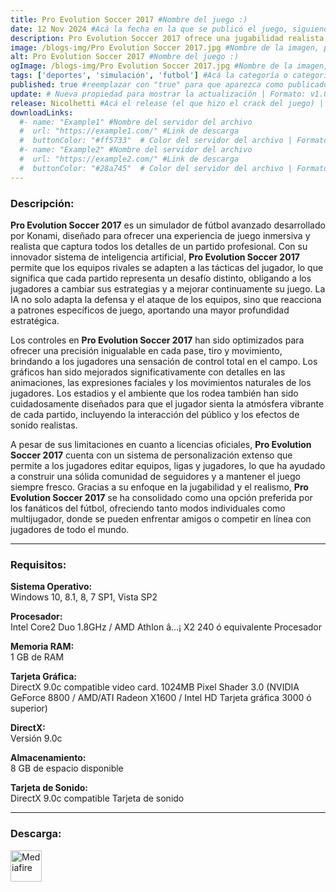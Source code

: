 ```yaml
---
title: Pro Evolution Soccer 2017 #Nombre del juego :)
date: 12 Nov 2024 #Acá la fecha en la que se publicó el juego, siguiendo este formato: Dia "30", Mes "Oct", Año "2024" = como debe quedar: 30 Oct 2024
description: Pro Evolution Soccer 2017 ofrece una jugabilidad realista y fluida, con controles precisos y una IA que se adapta a las tácticas del jugador. Ideal para los fanáticos del fútbol que buscan una experiencia auténtica en cada partido. #Acá una mini descripción del juego
image: /blogs-img/Pro Evolution Soccer 2017.jpg #Nombre de la imagen, por lo general es exactamente el mismo nombre que el juego excluyendo lo ":" (Dos puntos)
alt: Pro Evolution Soccer 2017 #Nombre del juego :)
ogImage: /blogs-img/Pro Evolution Soccer 2017.jpg #Nombre de la imagen, por lo general es exactamente el mismo nombre que el juego excluyendo lo ":" (Dos puntos)
tags: ['deportes', 'simulación', 'futbol'] #Acá la categoría o categorías del juego, si es más de una se coloca en este formato: ['categoría1', 'categoría2']
published: true #reemplazar con "true" para que aparezca como publicado
update: # Nueva propiedad para mostrar la actualización | Formato: v1.0.0
release: Nicolhetti #Acá el release (el que hizo el crack del juego) | Formato: Nicolhetti
downloadLinks:
  #- name: "Example1" #Nombre del servidor del archivo
  #  url: "https://example1.com/" #Link de descarga
  #  buttonColor: "#ff5733"  # Color del servidor del archivo | Formato hexadecimal | MediaFire: #0171F0 | Buzzheavier: #FF6600 |
  #- name: "Example2" #Nombre del servidor del archivo
  #  url: "https://example2.com/" #Link de descarga
  #  buttonColor: "#28a745"  # Color del servidor del archivo | Formato hexadecimal | MediaFire: #0171F0 | Buzzheavier: #FF6600 |
---
```


<!--En VSCode seleccionando una palabra, por ejemplo: "Pro Evolution Soccer 2017" y apretando Ctrl+F2 se seleccionan todas las palabras iguales-->

### Descripción:
**Pro Evolution Soccer 2017** es un simulador de fútbol avanzado desarrollado por Konami, diseñado para ofrecer una experiencia de juego inmersiva y realista que captura todos los detalles de un partido profesional. Con su innovador sistema de inteligencia artificial, **Pro Evolution Soccer 2017** permite que los equipos rivales se adapten a las tácticas del jugador, lo que significa que cada partido representa un desafío distinto, obligando a los jugadores a cambiar sus estrategias y a mejorar continuamente su juego. La IA no solo adapta la defensa y el ataque de los equipos, sino que reacciona a patrones específicos de juego, aportando una mayor profundidad estratégica.

Los controles en **Pro Evolution Soccer 2017** han sido optimizados para ofrecer una precisión inigualable en cada pase, tiro y movimiento, brindando a los jugadores una sensación de control total en el campo. Los gráficos han sido mejorados significativamente con detalles en las animaciones, las expresiones faciales y los movimientos naturales de los jugadores. Los estadios y el ambiente que los rodea también han sido cuidadosamente diseñados para que el jugador sienta la atmósfera vibrante de cada partido, incluyendo la interacción del público y los efectos de sonido realistas.

A pesar de sus limitaciones en cuanto a licencias oficiales, **Pro Evolution Soccer 2017** cuenta con un sistema de personalización extenso que permite a los jugadores editar equipos, ligas y jugadores, lo que ha ayudado a construir una sólida comunidad de seguidores y a mantener el juego siempre fresco. Gracias a su enfoque en la jugabilidad y el realismo, **Pro Evolution Soccer 2017** se ha consolidado como una opción preferida por los fanáticos del fútbol, ofreciendo tanto modos individuales como multijugador, donde se pueden enfrentar amigos o competir en línea con jugadores de todo el mundo.
<!--Prompt para Chat-GPT: Hazme una descripción para el juego "Pro Evolution Soccer 2017" y cada que menciones "Pro Evolution Soccer 2017" ponlo en negrita -->

---

### Requisitos:
**Sistema Operativo:**  
Windows 10, 8.1, 8, 7 SP1, Vista SP2

**Procesador:**  
Intel Core2 Duo 1.8GHz / AMD Athlon â…¡ X2 240 ó equivalente Procesador

**Memoria RAM:**  
1 GB de RAM

**Tarjeta Gráfica:**  
DirectX 9.0c compatible video card. 1024MB Pixel Shader 3.0 (NVIDIA GeForce 8800 / AMD/ATI Radeon X1600 / Intel HD Tarjeta gráfica 3000 ó superior)

**DirectX:**  
Versión 9.0c

**Almacenamiento:**  
8 GB de espacio disponible

**Tarjeta de Sonido:**  
DirectX 9.0c compatible Tarjeta de sonido

<!--Si falta o sobra un requisito se quita o se agrega manteniendo el mismo formato-->

---

### Descarga:

[<img src="https://gist.github.com/cxmeel/0dbc95191f239b631c3874f4ccf114e2/raw/download.svg" alt="Mediafire" height="50" />](https://www.mediafire.com/file/qsgcb39yfutcllp/Pro+Evolution+Soccer+2017.zip/file)

<!-- # se debe reemplazar por el link de descarga-->

<!--NOMBRE-DEL-SERVICIO se debe reemplazar por el servicio donde está subido el juego-->
